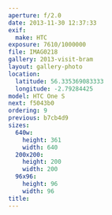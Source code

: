 ```yaml
---
aperture: f/2.0
date: 2013-11-30 12:37:33
exif:
  make: HTC
exposure: 7610/1000000
file: IMAG0218
gallery: 2013-visit-bram
layout: gallery-photo
location:
  latitude: 56.335369083333
  longitude: -2.79284425
model: HTC One S
next: f5043b0
ordering: 9
previous: b7cb4d9
sizes:
  640w:
    height: 361
    width: 640
  200x200:
    height: 200
    width: 200
  96x96:
    height: 96
    width: 96
title: 
---
```

